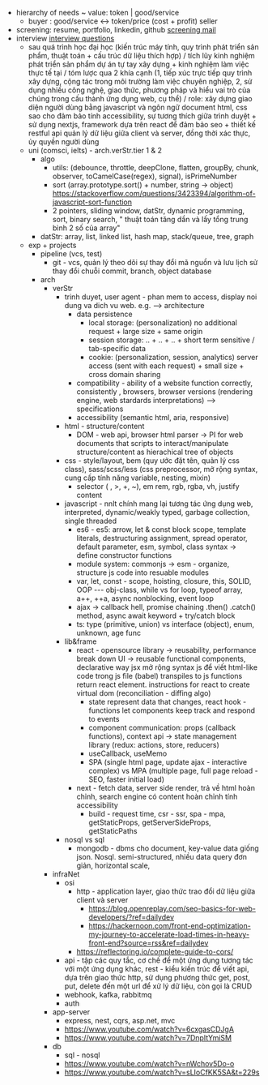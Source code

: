 - hierarchy of needs ~ value: token | good/service
	- buyer : good/service <-> token/price (cost + profit) seller
- screening: resume, portfolio, linkedin, github  [screening mail](https://docs.google.com/document/d/1y0VItqH6DskdeCVprv90CKCHmqX_QpQiREInf3Dqui0/edit?usp=sharing)
- interview [interview questions](https://www.inc.com/jeff-haden/27-most-commonly-asked-job-interviewers-questions-and-answers.html)
	- sau quá trình học đại học (kiến trúc máy tính, quy trình phát triển sản phẩm, thuật toán + cấu trúc dữ liệu thích hợp) / tích lũy kinh nghiệm phát triển sản phẩm dự án tự tay xây dựng + kinh nghiệm làm việc thực tế tại / tóm lược qua 2 khía cạnh (1, tiếp xúc trực tiếp quy trình xây dựng, cộng tác trong môi trường làm việc chuyên nghiệp, 2, sử dụng nhiều công nghệ, giao thức, phương pháp và hiểu vai trò của chúng trong cấu thành ứng dụng web, cụ thể) / role: xây dựng giao diện người dùng bằng javascript và ngôn ngữ document html, css sao cho đảm bảo tính accessibility, sự tương thích giữa trình duyệt + sử dụng nextjs, framework dựa trên react để đảm bảo seo + thiết kế restful api quản lý dữ liệu giữa client và server, đồng thời xác thực, ủy quyền người dùng
	- uni (comsci, ielts) - arch.verStr.tier 1 & 2
		- algo
			- utils: (debounce, throttle, deepClone, flatten, groupBy, chunk, observer, toCamelCase(regex), signal), isPrimeNumber
			- sort (array.prototype.sort() + number, string -> object) https://stackoverflow.com/questions/3423394/algorithm-of-javascript-sort-function
			- 2 pointers, sliding window, datStr, dynamic programming, sort, binary search, " thuật toán tăng dần và lấy tổng trung bình 2 số của array"
		- datStr: array, list, linked list, hash map, stack/queue, tree, graph
	- exp + projects 
		- pipeline (vcs, test)
			- git - vcs, quản lý theo dõi sự thay đổi mã nguồn và lưu lịch sử thay đổi chuỗi commit, branch, object database
		- arch
			- verStr
				- trinh duyet, user agent - phan mem to access, display noi dung va dich vu web. e.g. --> architecture 
					- data persistence
						- local storage: (personalization) no additional request + large size + same origin 
						- session storage: .. + .. + .. + short term sensitive / tab-specific data
						- cookie: (personalization, session, analytics) server access (sent with each request) + small size + cross domain sharing
					- compatibility - ability of a website function correctly, consistently , browsers, browser versions (rendering engine, web stardards interpretations) --> specifications
					- accessibility (semantic html, aria, responsive)  
				- html - structure/content
					- DOM - web api, browser html parser -> PI for web documents that scripts to interact/manipulate structure/content as hierachical tree of objects
				- css - style/layout, bem (quy ước đặt tên, quản lý css class), sass/scss/less (css preprocessor, mở rộng syntax, cung cấp tính năng variable, nesting, mixin)
					- selector ( , >, +, ~), em rem, rgb, rgba, vh, justify content
				- javascript - nnlt chính mang lại tương tác ứng dụng web, interpreted, dynamic/weakly typed, garbage collection, single threaded
					- es6 - es5: arrow, let & const block scope, template literals, destructuring assignment, spread operator, default parameter, esm, symbol, class syntax -> define constructor functions
					- module system: commonjs -> esm - organize, structure js code into resuable modules
					- var, let, const - scope, hoisting, closure, this, SOLID, OOP --- obj-class, while vs for loop, typeof array, a++, ++a, async nonblocking, event loop
					- ajax -> callback hell, promise chaining .then() .catch() method, async await keyword + try/catch block
					- ts: type (primitive, union) vs interface (object), enum, unknown, age func
				- lib&frame
					- react - opensource library -> reusability, performance break down UI -> reusable functional components, declarative way jsx mở rộng syntax js để viết html-like code trong js file (babel) transpiles to js functions return react element. instructions for react to create virtual dom (reconciliation - diffing algo)
						- state represent data that changes, react hook - functions let components keep track and respond to events
						- component communication: props (callback functions), context api -> state management library (redux: actions, store, reducers)
						- useCallback, useMemo
						- SPA (single html page, update ajax - interactive complex) vs MPA (multiple page, full page reload - SEO, faster initial load)
					- next - fetch data, server side render, trả về html hoàn chỉnh, search engine có content hoàn chỉnh tính accessibility
						- build - request time, csr - ssr, spa - mpa, getStaticProps, getServerSideProps, getStaticPaths
				- nosql vs sql
					- mongodb - dbms cho document, key-value data giống json. Nosql. semi-structured, nhiều data query đơn giản, horizontal scale,
			- infraNet
				- osi
					- http - application layer, giao thức trao đổi dữ liệu giữa client và server 
						- https://blog.openreplay.com/seo-basics-for-web-developers/?ref=dailydev
						- https://hackernoon.com/front-end-optimization-my-journey-to-accelerate-load-times-in-heavy-front-end?source=rss&ref=dailydev
					- https://reflectoring.io/complete-guide-to-cors/
				- api - tập các quy tắc, cơ chế để một ứng dụng tương tác với một ứng dụng khác, rest - kiểu kiến trúc để viết api, dựa trên giao thức http, sử dụng phương thức get, post, put, delete đến một url để xử lý dữ liệu, còn gọi là CRUD
				- webhook, kafka, rabbitmq
				- auth
			- app-server
				- express, nest, cqrs, asp.net, mvc
				- https://www.youtube.com/watch?v=6cxgasCDJgA
				- https://www.youtube.com/watch?v=7DnpItYmiSM
			- db
				- sql - nosql
				- https://www.youtube.com/watch?v=nWchov5Do-o
				- https://www.youtube.com/watch?v=sLIoCfKK5SA&t=229s